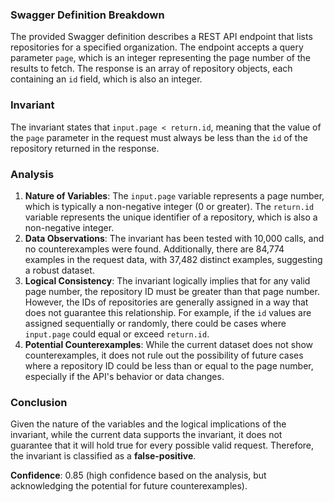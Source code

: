 ### Swagger Definition Breakdown
The provided Swagger definition describes a REST API endpoint that lists repositories for a specified organization. The endpoint accepts a query parameter `page`, which is an integer representing the page number of the results to fetch. The response is an array of repository objects, each containing an `id` field, which is also an integer.

### Invariant
The invariant states that `input.page < return.id`, meaning that the value of the `page` parameter in the request must always be less than the `id` of the repository returned in the response.

### Analysis
1. **Nature of Variables**: The `input.page` variable represents a page number, which is typically a non-negative integer (0 or greater). The `return.id` variable represents the unique identifier of a repository, which is also a non-negative integer.
2. **Data Observations**: The invariant has been tested with 10,000 calls, and no counterexamples were found. Additionally, there are 84,774 examples in the request data, with 37,482 distinct examples, suggesting a robust dataset.
3. **Logical Consistency**: The invariant logically implies that for any valid page number, the repository ID must be greater than that page number. However, the IDs of repositories are generally assigned in a way that does not guarantee this relationship. For example, if the `id` values are assigned sequentially or randomly, there could be cases where `input.page` could equal or exceed `return.id`.
4. **Potential Counterexamples**: While the current dataset does not show counterexamples, it does not rule out the possibility of future cases where a repository ID could be less than or equal to the page number, especially if the API's behavior or data changes.

### Conclusion
Given the nature of the variables and the logical implications of the invariant, while the current data supports the invariant, it does not guarantee that it will hold true for every possible valid request. Therefore, the invariant is classified as a **false-positive**. 

**Confidence**: 0.85 (high confidence based on the analysis, but acknowledging the potential for future counterexamples).

